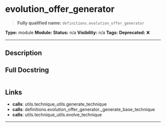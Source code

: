# evolution_offer_generator
> **Fully qualified name:** `definitions.evolution_offer_generator`

**Type:** module
**Module:** 
**Status:** n/a
**Visibility:** n/a
**Tags:** 
**Deprecated:** ❌

---

## Description


## Full Docstring
```

```

## Links
- **calls**: utils.technique_utils.generate_technique
- **calls**: definitions.evolution_offer_generator._generate_base_technique
- **calls**: utils.technique_utils.evolve_technique


---
